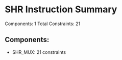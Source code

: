 # SHR Instruction Summary

Components: 1
Total Constraints: 21

## Components:
- SHR_MUX: 21 constraints
